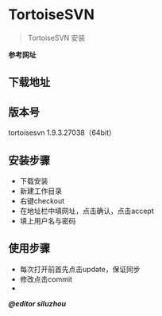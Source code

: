 # TortoiseSVN
> TortoiseSVN 安装

**参考网址**




## 下载地址



## 版本号
tortoisesvn 1.9.3.27038（64bit）

## 安装步骤
- 下载安装
- 新建工作目录
- 右键checkout
- 在地址栏中填网址，点击确认，点击accept
- 填上用户名与密码

## 使用步骤
- 每次打开前首先点击update，保证同步
- 修改点击commit
- 

***@editor siluzhou***
